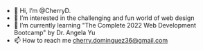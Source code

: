 - 👋 Hi, I’m @CherryD.
- 👀 I’m interested in the challenging and fun world of web design
- 🌱 I’m currently learning "The Complete 2022 Web Development Bootcamp" by Dr. Angela Yu
- 📫 How to reach me cherry.dominguez36@gmail.com

<!---
CherryDominguez/CherryDominguez is a ✨ special ✨ repository because its `README.md` (this file) appears on your GitHub profile.
You can click the Preview link to take a look at your changes.
--->
